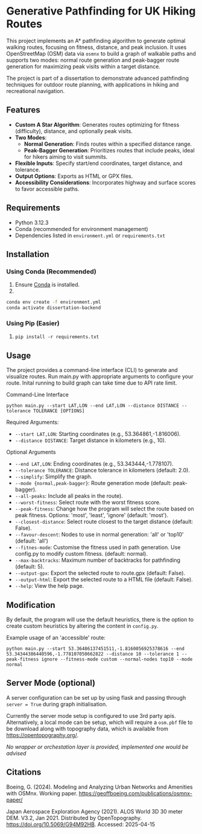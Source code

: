 # Generative Pathfinding for UK Hiking Routes

This project implements an A* pathfinding algorithm to generate optimal walking routes, focusing on fitness, distance, and peak inclusion. It uses OpenStreetMap (OSM) data via `osmnx` to build a graph of walkable paths and supports two modes: normal route generation and peak-bagger route generation for maximizing peak visits within a target distance.

The project is part of a dissertation to demonstrate advanced pathfinding techniques for outdoor route planning, with applications in hiking and recreational navigation.

## Features
- **Custom A Star Algorithm**: Generates routes optimizing for fitness (difficulty), distance, and optionally peak visits.
- **Two Modes**:
  - **Normal Generation**: Finds routes within a specified distance range.
  - **Peak-Bagger Generation**: Prioritizes routes that include peaks, ideal for hikers aiming to visit summits.
- **Flexible Inputs**: Specify start/end coordinates, target distance, and tolerance.
- **Output Options**: Exports as HTML or GPX files.
- **Accessibility Considerations**: Incorporates highway and surface scores to favor accessible paths.

## Requirements
- Python 3.12.3
- Conda (recommended for environment management)
- Dependencies listed in `environment.yml` or `requirements.txt`

## Installation

### Using Conda (Recommended)
1. Ensure [Conda](https://docs.conda.io/en/latest/) is installed.
2. 
```bash
conda env create -f environment.yml 
conda activate dissertation-backend
```

### Using Pip (Easier)
1. `pip install -r requirements.txt`


## Usage
The project provides a command-line interface (CLI) to generate and visualize routes. Run main.py with appropriate arguments to configure your route. Inital running to build graph can take time due to API rate limit.

Command-Line Interface

`python main.py --start LAT,LON --end LAT,LON --distance DISTANCE --tolerance TOLERANCE [OPTIONS]`

Required Arguments:
- `--start LAT,LON`: Starting coordinates (e.g., 53.364861,-1.816006).
- `--distance DISTANCE`: Target distance in kilometers (e.g., 10).

Optional Arguments
- `--end LAT,LON`: Ending coordinates (e.g., 53.343444,-1.778107).
- `--tolerance TOLERANCE`: Distance tolerance in kilometers (default: 2.0).
- `--simplify`: Simplify the graph.
- `--mode {normal,peak-bagger}`: Route generation mode (default: peak-bagger).
- `--all-peaks`: Include all peaks in the route).
- `--worst-fitness`: Select route with the worst fitness score.
- `--peak-fitness`: Change how the program will select the route based on peak fitness. Options: 'most', 'least', 'ignore' (default: 'most').
- `--closest-distance`: Select route closest to the target distance (default: False).
- `--favour-descent`: Nodes to use in normal generation: 'all' or 'top10' (default: 'all')
- `--fitnes-mode`: Customise the fitness used in path generation. Use config.py to modify custom fitness. (default: normal).
- `--max-backtracks`: Maximum number of backtracks for pathfinding (default: 5).
- `--output-gpx`: Export the selected route to route.gpx (default: False).
- `--output-html`: Export the selected route to a HTML file (default: False).
- `--help`: View the help page.

## Modification
By default, the program will use the default heuristics, there is the option to create custom heuristics by altering the content in `config.py`. 

Example usage of an 'accessible' route: 

`python main.py --start 53.36486137451511,-1.8160056925378616 --end 53.34344386440596,-1.778107050662822 --distance 10 --tolerance 1 --peak-fitness ignore --fitness-mode custom --normal-nodes top10 --mode normal`

## Server Mode (optional)
A server configuration can be set up by using flask and passing through `server = True` during graph initialisation.

Currently the server mode setup is configured to use 3rd party apis.
Alternatively, a local mode can be setup, which will require a `osm.pbf` file to be download along with topography data, which is available from https://opentopography.org/.

*No wrapper or orchestation layer is provided, implemented one would be advised*

## Citations
Boeing, G. (2024). Modeling and Analyzing Urban Networks and Amenities with OSMnx. Working paper. https://geoffboeing.com/publications/osmnx-paper/

Japan Aerospace Exploration Agency (2021). ALOS World 3D 30 meter DEM. V3.2, Jan 2021. Distributed by OpenTopography. https://doi.org/10.5069/G94M92HB. Accessed: 2025-04-15